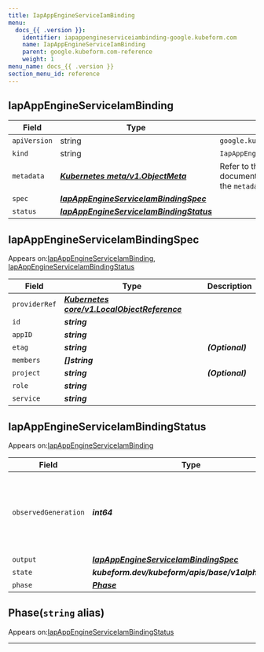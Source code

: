 ```yaml
---
title: IapAppEngineServiceIamBinding
menu:
  docs_{{ .version }}:
    identifier: iapappengineserviceiambinding-google.kubeform.com
    name: IapAppEngineServiceIamBinding
    parent: google.kubeform.com-reference
    weight: 1
menu_name: docs_{{ .version }}
section_menu_id: reference
---
```


## IapAppEngineServiceIamBinding
| Field | Type | Description |
| ------ | ----- | ----------- |
| `apiVersion` | string | `google.kubeform.com/v1alpha1` |
|    `kind` | string | `IapAppEngineServiceIamBinding` |
| `metadata` | ***[Kubernetes meta/v1.ObjectMeta](https://v1-18.docs.kubernetes.io/docs/reference/generated/kubernetes-api/v1.18/#objectmeta-v1-meta)***|Refer to the Kubernetes API documentation for the fields of the `metadata` field.|
| `spec` | ***[IapAppEngineServiceIamBindingSpec](#iapappengineserviceiambindingspec)***||
| `status` | ***[IapAppEngineServiceIamBindingStatus](#iapappengineserviceiambindingstatus)***||
## IapAppEngineServiceIamBindingSpec

Appears on:[IapAppEngineServiceIamBinding](#iapappengineserviceiambinding), [IapAppEngineServiceIamBindingStatus](#iapappengineserviceiambindingstatus)

| Field | Type | Description |
| ------ | ----- | ----------- |
| `providerRef` | ***[Kubernetes core/v1.LocalObjectReference](https://v1-18.docs.kubernetes.io/docs/reference/generated/kubernetes-api/v1.18/#localobjectreference-v1-core)***||
| `id` | ***string***||
| `appID` | ***string***||
| `etag` | ***string***| ***(Optional)*** |
| `members` | ***[]string***||
| `project` | ***string***| ***(Optional)*** |
| `role` | ***string***||
| `service` | ***string***||
## IapAppEngineServiceIamBindingStatus

Appears on:[IapAppEngineServiceIamBinding](#iapappengineserviceiambinding)

| Field | Type | Description |
| ------ | ----- | ----------- |
| `observedGeneration` | ***int64***| ***(Optional)*** Resource generation, which is updated on mutation by the API Server.|
| `output` | ***[IapAppEngineServiceIamBindingSpec](#iapappengineserviceiambindingspec)***| ***(Optional)*** |
| `state` | ***kubeform.dev/kubeform/apis/base/v1alpha1.State***| ***(Optional)*** |
| `phase` | ***[Phase](#phase)***| ***(Optional)*** |
## Phase(`string` alias)

Appears on:[IapAppEngineServiceIamBindingStatus](#iapappengineserviceiambindingstatus)

---
